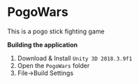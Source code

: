 # PogoWars

This is a pogo stick fighting game

**Building the application**

1. Download & Install `Unity 3D 2018.3.9f1`
2. Open the `PogoWars` folder
3. File->Build Settings
